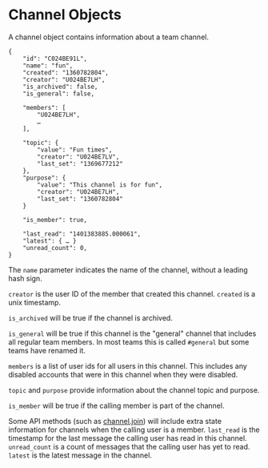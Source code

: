 # Channel Objects

A channel object contains information about a team channel.

	{
		"id": "C024BE91L",
		"name": "fun",
		"created": "1360782804",
		"creator": "U024BE7LH",
		"is_archived": false,
		"is_general": false,

		"members": [
			"U024BE7LH",
			…
		],

		"topic": {
			"value": "Fun times",
			"creator": "U024BE7LV",
			"last_set": "1369677212"
		},
		"purpose": {
			"value": "This channel is for fun",
			"creator": "U024BE7LH",
			"last_set": "1360782804"
		}

		"is_member": true,

		"last_read": "1401383885.000061",
		"latest": { … }
		"unread_count": 0,
	}

The `name` parameter indicates the name of the channel, without a leading hash
sign.

`creator` is the user ID of the member that created this channel. `created` is
a unix timestamp.

`is_archived` will be true if the channel is archived.

`is_general` will be true if this channel is the "general" channel that
includes all regular team members. In most teams this is called `#general` but
some teams have renamed it.

`members` is a list of user ids for all users in this channel. This
includes any disabled accounts that were in this channel when they were
disabled.

`topic` and `purpose` provide information about the channel topic and purpose.

`is_member` will be true if the calling member is part of the channel.

Some API methods (such as [channel.join](/methods/channel.join)) will
include extra state information for channels when the calling user is a
member. `last_read` is the timestamp for the last message the calling user has
read in this channel. `unread_count` is a count of messages that the calling
user has yet to read. `latest` is the latest message in the channel.
